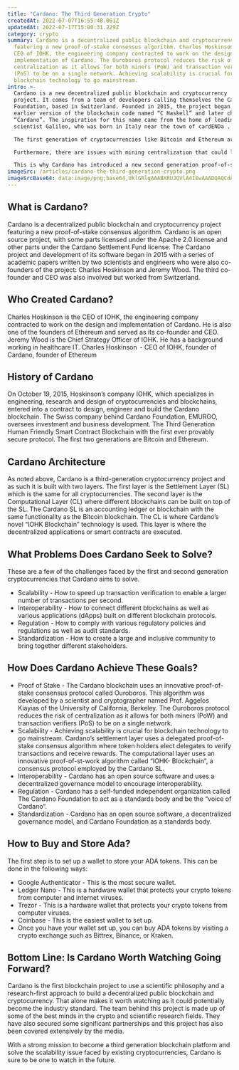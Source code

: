 ```yaml
---
title: "Cardano: The Third Generation Crypto"
createdAt: 2022-07-07T16:55:48.061Z
updatedAt: 2022-07-17T15:00:31.229Z
category: crypto
summary: Cardano is a decentralized public blockchain and cryptocurrency project
  featuring a new proof-of-stake consensus algorithm. Charles Hoskinson is the
  CEO of IOHK, the engineering company contracted to work on the design and
  implementation of Cardano. The Ouroboros protocol reduces the risk of
  centralization as it allows for both miners (PoW) and transaction verifiers
  (PoS) to be on a single network. Achieving scalability is crucial for
  blockchain technology to go mainstream.
intro: >-
  Cardano is a new decentralized public blockchain and cryptocurrency
  project. It comes from a team of developers calling themselves the Cardano
  Foundation, based in Switzerland. Founded in 2015, the project began with an
  earlier version of the blockchain code named “C Haskell” and later changed to
  “Cardano”. The inspiration for this name came from the home of leading
  scientist Galileo, who was born in Italy near the town of cardENDa .

  The first generation of cryptocurrencies like Bitcoin and Ethereum are mainly based on proof-of-work consensus algorithms. While being able to support transactions and data storage, these blockchains have inherent limitations on how many transactions can be verified per second, as well as how large individual blocks can be before becoming too difficult to process efficiently.

  Furthermore, there are issues with mining centralization that could lead to 51% attacks on smaller coins using PoW consensus algorithms alone. 

  This is why Cardano has introduced a new second generation proof-of-stake (POS) consensus algorithm called Ouroboros that allows miners to also act as transaction validators. This creates a system where no single party can control majority stakeholder voting rights or tamper with transaction histories to double spend their digital assets.
imageSrc: /articles/cardano-the-third-generation-crypto.png
imageSrcBase64: data:image/png;base64,UklGRlgAAABXRUJQVlA4IEwAAADQAQCdASoKAAoAAUAmJaQAAudnP8+rAAD+/ur5eOx8QMAz8Amf9RYlwnBBMx5/SCtxRXHypKP1rSnguZVYiRXtQovONYMnjDmU9RwA
---
```


## What is Cardano?

Cardano is a decentralized public blockchain and cryptocurrency project featuring a new proof-of-stake consensus algorithm. Cardano is an open source project, with some parts licensed under the Apache 2.0 license and other parts under the Cardano Settlement Fund license. The Cardano project and development of its software began in 2015 with a series of academic papers written by two scientists and engineers who were also co-founders of the project: Charles Hoskinson and Jeremy Wood. The third co-founder and CEO was also involved but worked from Switzerland.

## Who Created Cardano?

Charles Hoskinson is the CEO of IOHK, the engineering company contracted to work on the design and implementation of Cardano. He is also one of the founders of Ethereum and served as its co-founder and CEO. Jeremy Wood is the Chief Strategy Officer of IOHK. He has a background working in healthcare IT.
Charles Hoskinson  - CEO of IOHK, founder of Cardano, founder of Ethereum

## History of Cardano

On October 19, 2015, Hoskinson’s company IOHK, which specializes in engineering, research and design of cryptocurrencies and blockchains, entered into a contract to design, engineer and build the Cardano blockchain.
The Swiss company behind Cardano Foundation, EMURGO, oversees investment and business development.
The Third Generation Human Friendly Smart Contract Blockchain with the first ever provably secure protocol. The first two generations are Bitcoin and Ethereum.

## Cardano Architecture

As noted above, Cardano is a third-generation cryptocurrency project and as such it is built with two layers. The first layer is the Settlement Layer (SL) which is the same for all cryptocurrencies. 
The second layer is the Computational Layer (CL) where different blockchains can be built on top of the SL.
The Cardano SL is an accounting ledger or blockchain with the same functionality as the Bitcoin blockchain.
The CL is where Cardano’s novel “IOHK Blockchain” technology is used. This layer is where the decentralized applications or smart contracts are executed.

## What Problems Does Cardano Seek to Solve?

These are a few of the challenges faced by the first and second generation cryptocurrencies that Cardano aims to solve.

- Scalability - How to speed up transaction verification to enable a larger number of transactions per second.
- Interoperability - How to connect different blockchains as well as various applications (dApps) built on different blockchain protocols.
- Regulation - How to comply with various regulatory policies and regulations as well as audit standards.
- Standardization - How to create a large and inclusive community to bring together different stakeholders.

## How Does Cardano Achieve These Goals?

- Proof of Stake - The Cardano blockchain uses an innovative proof-of-stake consensus protocol called Ouroboros. This algorithm was developed by a scientist and cryptographer named Prof. Aggelos Kiayias of the University of California, Berkeley. The Ouroboros protocol reduces the risk of centralization as it allows for both miners (PoW) and transaction verifiers (PoS) to be on a single network.
- Scalability - Achieving scalability is crucial for blockchain technology to go mainstream. Cardano’s settlement layer uses a delegated proof-of-stake consensus algorithm where token holders elect delegates to verify transactions and receive rewards. The computational layer uses an innovative proof-of-st-work algorithm called “IOHK- Blockchain”, a consensus protocol employed by the Cardano SL.
- Interoperability - Cardano has an open source software and uses a decentralized governance model to encourage interoperability.
- Regulation - Cardano has a self-funded independent organization called The Cardano Foundation to act as a standards body and be the “voice of Cardano”.
- Standardization - Cardano has an open source software, a decentralized governance model, and Cardano Foundation as a standards body.

## How to Buy and Store Ada?

The first step is to set up a wallet to store your ADA tokens. This can be done in the following ways:
- Google Authenticator - This is the most secure wallet.
- Ledger Nano - This is a hardware wallet that protects your crypto tokens from computer and internet viruses.
- Trezor - This is a hardware wallet that protects your crypto tokens from computer viruses.
- Coinbase - This is the easiest wallet to set up.
- Once you have your wallet set up, you can buy ADA tokens by visiting a crypto exchange such as Bittrex, Binance, or Kraken.

## Bottom Line: Is Cardano Worth Watching Going Forward?

Cardano is the first blockchain project to use a scientific philosophy and a research-first approach to build a decentralized public blockchain and cryptocurrency. That alone makes it worth watching as it could potentially become the industry standard. The team behind this project is made up of some of the best minds in the crypto and scientific research fields. They have also secured some significant partnerships and this project has also been covered extensively by the media. 

With a strong mission to become a third generation blockchain platform and solve the scalability issue faced by existing cryptocurrencies, Cardano is sure to be one to watch in the future.
